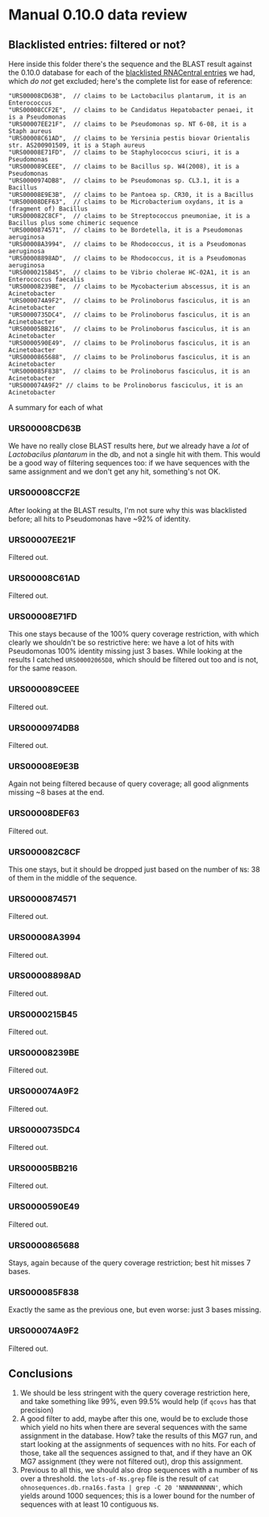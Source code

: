 # Manual 0.10.0 data review

## Blacklisted entries: filtered or not?

Here inside this folder there's the sequence and the BLAST result against the 0.10.0 database for each of the [blacklisted RNACentral entries](https://github.com/ohnosequences/db.rna16s/blob/26af3e73843bd09ba2b207669b06a829cee5f43c/src/test/scala/pick16SCandidates.scala#L66-L87) we had, which *do not* get excluded; here's the complete list for ease of reference:

```
"URS00008CD63B",  // claims to be Lactobacilus plantarum, it is an Enterococcus
"URS00008CCF2E",  // claims to be Candidatus Hepatobacter penaei, it is a Pseudomonas
"URS00007EE21F",  // claims to be Pseudomonas sp. NT 6-08, it is a Staph aureus
"URS00008C61AD",  // claims to be Yersinia pestis biovar Orientalis str. AS200901509, it is a Staph aureus
"URS00008E71FD",  // claims to be Staphylococcus sciuri, it is a Pseudomonas
"URS000089CEEE",  // claims to be Bacillus sp. W4(2008), it is a Pseudomonas
"URS0000974DB8",  // claims to be Pseudomonas sp. CL3.1, it is a Bacillus
"URS00008E9E3B",  // claims to be Pantoea sp. CR30, it is a Bacillus
"URS00008DEF63",  // claims to be Microbacterium oxydans, it is a (fragment of) Bacillus
"URS000082C8CF",  // claims to be Streptococcus pneumoniae, it is a Bacillus plus some chimeric sequence
"URS0000874571",  // claims to be Bordetella, it is a Pseudomonas aeruginosa
"URS00008A3994",  // claims to be Rhodococcus, it is a Pseudomonas aeruginosa
"URS00008898AD",  // claims to be Rhodococcus, it is a Pseudomonas aeruginosa
"URS0000215B45",  // claims to be Vibrio cholerae HC-02A1, it is an Enterococcus faecalis
"URS00008239BE",  // claims to be Mycobacterium abscessus, it is an Acinetobacter
"URS000074A9F2",  // claims to be Prolinoborus fasciculus, it is an Acinetobacter
"URS0000735DC4",  // claims to be Prolinoborus fasciculus, it is an Acinetobacter
"URS00005BB216",  // claims to be Prolinoborus fasciculus, it is an Acinetobacter
"URS0000590E49",  // claims to be Prolinoborus fasciculus, it is an Acinetobacter
"URS0000865688",  // claims to be Prolinoborus fasciculus, it is an Acinetobacter
"URS000085F838",  // claims to be Prolinoborus fasciculus, it is an Acinetobacter
"URS000074A9F2" // claims to be Prolinoborus fasciculus, it is an Acinetobacter
```

A summary for each of what

### URS00008CD63B

We have no really close BLAST results here, *but* we already have a *lot* of *Lactobacilus plantarum* in the db, and not a single hit with them. This would be a good way of filtering sequences too: if we have sequences with the same assignment and we don't get any hit, something's not OK.

### URS00008CCF2E

After looking at the BLAST results, I'm not sure why this was blacklisted before; all hits to Pseudomonas have ~92% of identity.

### URS00007EE21F

Filtered out.

### URS00008C61AD

Filtered out.

### URS00008E71FD

This one stays because of the 100% query coverage restriction, with which clearly we shouldn't be so restrictive here: we have a lot of hits with Pseudomonas 100% identity missing just 3 bases. While looking at the results I catched `URS00002065D8`, which should be filtered out too and is not, for the same reason.

### URS000089CEEE

Filtered out.

### URS0000974DB8

Filtered out.

### URS00008E9E3B

Again not being filtered because of query coverage; all good alignments missing ~8 bases at the end.

### URS00008DEF63

Filtered out.

### URS000082C8CF

This one stays, but it should be dropped just based on the number of `N`s: 38 of them in the middle of the sequence.

### URS0000874571

Filtered out.

### URS00008A3994

Filtered out.

### URS00008898AD

Filtered out.

### URS0000215B45

Filtered out.

### URS00008239BE

Filtered out.

### URS000074A9F2

Filtered out.

### URS0000735DC4

Filtered out.

### URS00005BB216

Filtered out.

### URS0000590E49

Filtered out.

### URS0000865688

Stays, again because of the query coverage restriction; best hit misses 7 bases.

### URS000085F838

Exactly the same as the previous one, but even worse: just 3 bases missing.

### URS000074A9F2

Filtered out.

## Conclusions

1. We should be less stringent with the query coverage restriction here, and take something like 99%, even 99.5% would help (if `qcovs` has that precision)
2. A good filter to add, maybe after this one, would be to exclude those which yield no hits when there are several sequences with the same assignment in the database. How? take the results of this MG7 run, and start looking at the assignments of sequences with no hits. For each of those, take all the sequences assigned to that, and if they have an OK MG7 assignment (they were not filtered out), drop this assignment.
3. Previous to all this, we should also drop sequences with a number of `N`s over a threshold. the `lots-of-Ns.grep` file is the result of `cat ohnosequences.db.rna16s.fasta | grep -C 20 'NNNNNNNNNN'`, which yields around 1000 sequences; this is a lower bound for the number of sequences with at least 10 contiguous `N`s.

